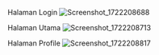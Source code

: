 Halaman Login
![Screenshot_1722208688](https://github.com/user-attachments/assets/27957496-7de0-474a-b308-adbcf1e730be)

Halaman Utama
![Screenshot_1722208713](https://github.com/user-attachments/assets/c4a14201-29b6-4f5f-a3ef-c42908ec005c)

Halaman Profile
![Screenshot_1722208817](https://github.com/user-attachments/assets/2c70115e-aae2-45bf-a7f1-0139623868bd)
